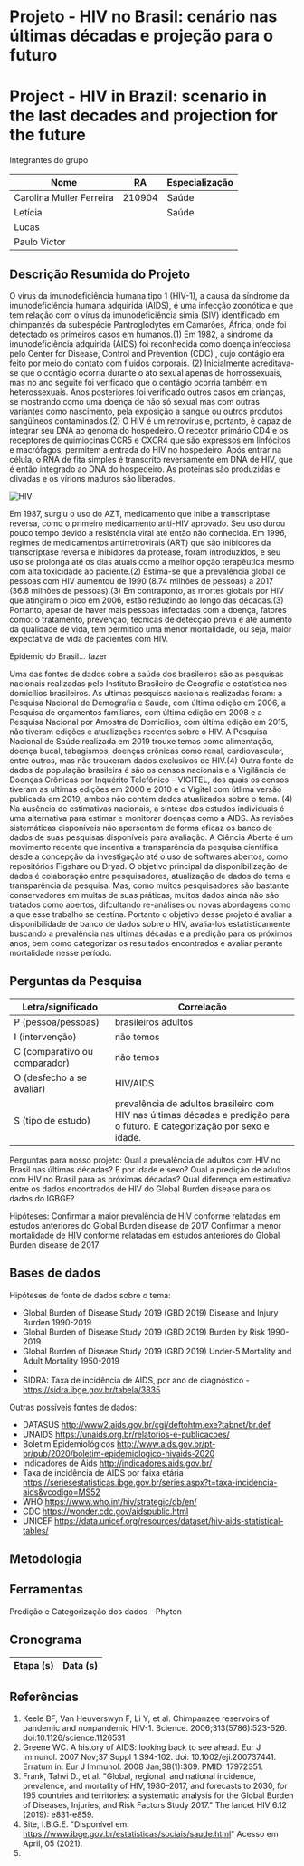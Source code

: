 # Projeto - HIV no Brasil: cenário nas últimas décadas e projeção para o futuro
# Project - HIV in Brazil: scenario in the last decades and projection for the future

Integrantes do grupo

Nome                     | RA    | Especialização
-------------------------| ------| --------------
Carolina Muller Ferreira | 210904| Saúde
Letícia                  |       | Saúde
Lucas                    |       |  
Paulo Victor             |       | 

## Descrição Resumida do Projeto
   O vírus da imunodeficiência humana tipo 1 (HIV-1), a causa da síndrome da imunodeficiência humana adquirida (AIDS), é uma infecção zoonótica e que tem relação com o vírus da imunodeficiência símia (SIV) identificado em chimpanzés da subespécie Pantroglodytes em Camarões, África, onde foi detectado os primeiros casos em humanos.(1) Em 1982, a síndrome da imunodeficiência adquirida (AIDS) foi reconhecida como doença infecciosa pelo Center for Disease, Control and Prevention (CDC) , cujo contágio era feito por meio do contato com fluidos corporais. (2) Inicialmente acreditava-se que o contágio ocorria durante o ato sexual apenas de homossexuais, mas no ano seguite foi verificado que o contágio ocorria também em heterossexuais. Anos posteriores foi verificado outros casos em crianças, se mostrando como uma doença de não só sexual mas com outras variantes como nascimento, pela exposição a sangue ou outros produtos sangüíneos contaminados.(2)
   O HIV é um retrovírus e, portanto, é capaz de integrar seu DNA ao genoma do hospedeiro. O receptor primário CD4 e os receptores de quimiocinas CCR5 e CXCR4 que são expressos em linfócitos e macrófagos, permitem a entrada do HIV no hospedeiro.  Após entrar na célula, o RNA de fita simples é transcrito reversamente em DNA de HIV, que é então integrado ao DNA do hospedeiro. As proteínas são produzidas e clivadas e os vírions maduros são liberados. 
   
![HIV](https://www.researchgate.net/figure/Figura-2-Ciclo-de-replicacao-do-HIV-e-mecanismo-de-acao-dos-anti-retrovirais-O-HIV_fig1_262479367)

  Em 1987, surgiu o uso do AZT, medicamento que inibe a transcriptase reversa, como o primeiro medicamento anti-HIV aprovado. Seu uso durou pouco tempo devido a resistência viral até então não conhecida. Em 1996, regimes de medicamentos antirretrovirais (ART) que são inibidores da transcriptase reversa e inibidores da protease, foram introduzidos, e seu uso se prolonga até os dias atuais como a melhor opção terapêutica mesmo com alta toxicidade ao paciente.(2)
  Estima-se que a prevalência global de pessoas com HIV aumentou de 1990 (8.74 milhões de pessoas) a 2017 (36.8 milhões de pessoas).(3) Em contraponto, as mortes globais por HIV que atingiram o pico em 2006, estão reduzindo ao longo das décadas.(3) Portanto, apesar de haver mais pessoas infectadas com a doença, fatores como: o tratamento, prevenção, técnicas de detecção prévia e até aumento da qualidade de vida, tem permitido uma menor mortalidade, ou seja, maior expectativa de vida de pacientes com HIV.
  
  Epidemio do Brasil... fazer
  
  Uma das fontes de dados sobre a saúde dos brasileiros são as pesquisas nacionais realizadas pelo Instituto Brasileiro de Geografia e estatística nos domicílios brasileiros. As ultimas pesquisas nacionais realizadas foram: a Pesquisa Nacional de Demografia e Saúde, com última edição em 2006, a Pesquisa de orçamentos familiares, com última edição em 2008 e a Pesquisa Nacional por Amostra de Domicílios, com última edição em 2015, não tiveram edições e atualizações recentes sobre o HIV. A Pesquisa Nacional de Saúde realizada em 2019 trouxe temas como alimentação, doença bucal, tabagismos, doenças crônicas como renal, cardiovascular, entre outros, mas não trouxeram dados exclusivos de HIV.(4)
  Outra fonte de dados da população brasileira é são os censos nacionais e a Vigilância de Doenças Crônicas por Inquérito Telefônico – VIGITEL, dos quais os censos tiveram as ultimas edições em 2000 e 2010 e o Vigitel com útlima versão publicada em 2019, ambos não contém dados atualizados sobre o tema. (4) 
  Na ausência de estimativas nacionais, a síntese dos estudos individuais é uma alternativa para estimar e monitorar doenças como a AIDS. As revisões sistemáticas disponíveis não apersentam de forma eficaz os banco de dados de suas pesquisas disponíveis para avaliação. A Ciência Aberta é um movimento recente que incentiva a transparência da pesquisa científica desde a concepção da investigação até o uso de softwares abertos, como repositórios Figshare ou Dryad. O objetivo principal da disponibilização de dados é colaboração entre pesquisadores, atualização de dados do tema e transparência da pesquisa. Mas, como muitos pesquisadores são bastante conservadores em muitas de suas práticas, muitos dados ainda não são tratados como abertos, difcultando re-análises ou novas abordagens como a que esse trabalho se destina.
  Portanto o objetivo desse projeto é avaliar a disponibilidade de banco de dados sobre o HIV, avalia-los estatisticamente buscando a prevalência nas ultimas décadas e a predição para os próximos anos, bem como categorizar os resultados encontrados e avaliar perante mortalidade nesse período.
     
## Perguntas da Pesquisa 
 
Letra/significado            | Correlação    
-----------------------------| ------
P (pessoa/pessoas)           | brasileiros adultos
I (intervenção)              | não temos
C (comparativo ou comparador)| não temos
O (desfecho a se avaliar)    | HIV/AIDS
S (tipo de estudo)           | prevalência de adultos brasileiro com HIV nas últimas décadas e predição para o futuro. E categorização por sexo e idade.

Perguntas para nosso projeto:
Qual a prevalência de adultos com HIV no Brasil nas últimas décadas? E por idade e sexo?
Qual a predição de adultos com HIV no Brasil para as próximas décadas?
Qual diferença em estimativa entre os dados encontrados de HIV do Global Burden disease para os dados do IGBGE?

Hipóteses: Confirmar a maior prevalência de HIV conforme relatadas em estudos anteriores do Global Burden disease de 2017
           Confirmar a menor mortalidade de HIV conforme relatadas em estudos anteriores do Global Burden disease de 2017
           
## Bases de dados
Hipóteses de fonte de dados sobre o tema:
* Global Burden of Disease Study 2019 (GBD 2019) Disease and Injury Burden 1990-2019
* Global Burden of Disease Study 2019 (GBD 2019) Burden by Risk 1990-2019
* Global Burden of Disease Study 2019 (GBD 2019) Under-5 Mortality and Adult Mortality 1950-2019
* 
* SIDRA: Taxa de incidência de AIDS, por ano de diagnóstico - https://sidra.ibge.gov.br/tabela/3835

Outras possíveis fontes de dados:
* DATASUS http://www2.aids.gov.br/cgi/deftohtm.exe?tabnet/br.def
* UNAIDS https://unaids.org.br/relatorios-e-publicacoes/
* Boletim Epidemiológicos http://www.aids.gov.br/pt-br/pub/2020/boletim-epidemiologico-hivaids-2020
* Indicadores de Aids http://indicadores.aids.gov.br/
* Taxa de incidência de AIDS por faixa etária https://seriesestatisticas.ibge.gov.br/series.aspx?t=taxa-incidencia-aids&vcodigo=MS52
* WHO https://www.who.int/hiv/strategic/db/en/
* CDC https://wonder.cdc.gov/aidspublic.html
* UNICEF https://data.unicef.org/resources/dataset/hiv-aids-statistical-tables/

## Metodologia



## Ferramentas

Predição e Categorização dos dados -  Phyton

## Cronograma

Etapa (s)                | Data (s)
-------------------------| ------


## Referências
1. Keele BF, Van Heuverswyn F, Li Y, et al. Chimpanzee reservoirs of pandemic and nonpandemic HIV-1. Science. 2006;313(5786):523-526. doi:10.1126/science.1126531
2. Greene WC. A history of AIDS: looking back to see ahead. Eur J Immunol. 2007 Nov;37 Suppl 1:S94-102. doi: 10.1002/eji.200737441. Erratum in: Eur J Immunol. 2008 Jan;38(1):309. PMID: 17972351.
3. Frank, Tahvi D., et al. "Global, regional, and national incidence, prevalence, and mortality of HIV, 1980–2017, and forecasts to 2030, for 195 countries and territories: a systematic analysis for the Global Burden of Diseases, Injuries, and Risk Factors Study 2017." The lancet HIV 6.12 (2019): e831-e859.
4. Site, I.B.G.E. "Disponível em: https://www.ibge.gov.br/estatisticas/sociais/saude.html" Acesso em April, 05 (2021).
5. 
